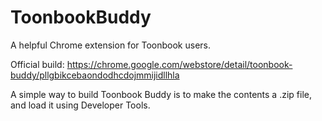 # ToonbookBuddy
A helpful Chrome extension for Toonbook users.

Official build: https://chrome.google.com/webstore/detail/toonbook-buddy/pllgbikcebaondodhcdojmmijidllhla

A simple way to build Toonbook Buddy is to make the contents a .zip file, and load it using Developer Tools.
